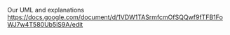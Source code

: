 Our UML and explanations https://docs.google.com/document/d/1VDW1TASrmfcmOfSQQwf9fTFB1FoWJ7w4T580Ub5iS9A/edit
